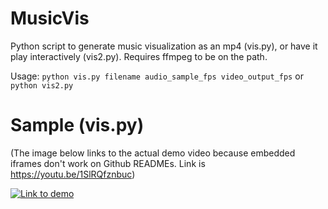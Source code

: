 # MusicVis

Python script to generate music visualization as an mp4 (vis.py), or have it play interactively (vis2.py). Requires ffmpeg to be on the path.

Usage: `python vis.py filename audio_sample_fps video_output_fps` or `python vis2.py`

# Sample (vis.py)
(The image below links to the actual demo video because embedded iframes don't work on Github READMEs. Link is https://youtu.be/1SlRQfznbuc)

[![Link to demo](https://img.youtube.com/vi/1SlRQfznbuc/0.jpg)](https://youtu.be/1SlRQfznbuc "MusicVis Demo")